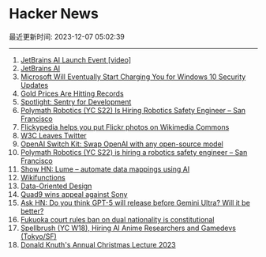 # Hacker News

最近更新时间: 2023-12-07 05:02:39

--- 
1. [JetBrains AI Launch Event [video]](https://www.youtube.com/watch?v=SN51H_q9wBg) 
2. [JetBrains AI](https://www.jetbrains.com/ai/) 
3. [Microsoft Will Eventually Start Charging You for Windows 10 Security Updates](https://gizmodo.com/microsfot-windows-10-charging-2025-1851074975) 
4. [Gold Prices Are Hitting Records](https://www.wsj.com/finance/commodities-futures/why-gold-prices-are-hitting-records-5772ec5f) 
5. [Spotlight: Sentry for Development](https://spotlightjs.com/) 
6. [Polymath Robotics (YC S22) Is Hiring Robotics Safety Engineer – San Francisco](https://www.ycombinator.com/companies/polymath-robotics/jobs/5icOcQK-robotics-safety-engineer-in-san-francisco) 
7. [Flickypedia helps you put Flickr photos on Wikimedia Commons](https://www.flickr.org/tools/flickypedia/) 
8. [W3C Leaves Twitter](https://w3c.social/@w3c/111534700276754588) 
9. [OpenAI Switch Kit: Swap OpenAI with any open-source model](https://postgresml.org/blog/introducing-the-openai-switch-kit-move-from-closed-to-open-source-ai-in-minutes) 
10. [Polymath Robotics (YC S22) is hiring a robotics safety engineer – San Francisco](https://www.ycombinator.com/companies/polymath-robotics/jobs/5icOcQK-robotics-safety-engineer-in-san-francisco) 
11. [Show HN: Lume – automate data mappings using AI](https://www.lume.ai/) 
12. [Wikifunctions](https://wikimediafoundation.org/news/2023/12/05/introducing-wikifunctions-first-wikimedia-project-to-launch-in-a-decade-creates-new-forms-of-knowledge/) 
13. [Data-Oriented Design](https://www.dataorienteddesign.com/dodbook/) 
14. [Quad9 wins appeal against Sony](https://quad9.net/news/blog/quad9-turns-the-sony-case-around-in-dresden/) 
15. [Ask HN: Do you think GPT-5 will release before Gemini Ultra? Will it be better?](https://news.ycombinator.com/item?id=38548841) 
16. [Fukuoka court rules ban on dual nationality is constitutional](https://www.japantimes.co.jp/news/2023/12/06/japan/crime-legal/dual-nationality-fukuoka-ruling/) 
17. [Spellbrush (YC W18), Hiring AI Anime Researchers and Gamedevs (Tokyo/SF)](https://spellbrush.com/careers) 
18. [Donald Knuth's Annual Christmas Lecture 2023](https://learn.stanford.edu/DonKnuthXmas-2023-Registration.html) 
